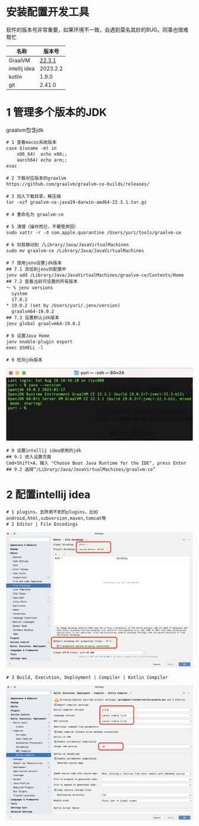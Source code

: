 # 安装配置开发工具

软件的版本号非常重要，如果环境不一致，会遇到莫名其妙的BUG。同事也很难帮忙

| 名称            | 版本号                                                                           |
| ------------- | ----------------------------------------------------------------------------- |
| GraalVM       | [22.3.1](https://github.com/graalvm/graalvm-ce-builds/releases/tag/vm-22.3.1) |
| intellij idea | 2023.2.2                                                                      |
| kotlin        | 1.9.0                                                                         |
| git           | 2.41.0                                                                        |

# 1 管理多个版本的JDK

graalvm包含jdk

```
# 1 查看macos系统版本
case $(uname -m) in
    x86_64)  echo x86;;
    aarch64) echo arm;;
esac

# 2 下载对应版本的graalvm
https://github.com/graalvm/graalvm-ce-builds/releases/

# 3 加入下载目录，解压缩
tar -xzf graalvm-ce-java19-darwin-amd64-22.3.1.tar.gz

# 4 重命名为 graalvm-ce

# 5 清理（操作而已，不要管原因）
sudo xattr -r -d com.apple.quarantine /Users/yuri/tools/graalvm-ce

# 6 将其移动到 /Library/Java/JavaVirtualMachines
sudo mv graalvm-ce /Library/Java/JavaVirtualMachines

# 7 使用jenv设置jdk版本
## 7.1 添加到jenv的配置中
jenv add /Library/Java/JavaVirtualMachines/graalvm-ce/Contents/Home
## 7.2 查看当前可设置的所有版本
～ % jenv versions
  system
  17.0.2
* 19.0.2 (set by /Users/yuri/.jenv/version)
  graalvm64-19.0.2
## 7.3 设置默认jdk版本
jenv global graalvm64-19.0.2

# 8 设置Java Home
jenv enable-plugin export
exec $SHELL -l

# 9 检测jdk版本
```

![](assets/2023-09-27-13-08-34-image.png)

```
# 9 设置intellij idea使用的jdk
## 9.1 进入设置页面
Cmd+Shift+A，输入 "Choose Boot Java Runtime for the IDE", press Enter
## 9.2 选择“/Library/Java/JavaVirtualMachines/graalvm-ce”
```

# 2 配置intellij idea

```
# 1 plugins。去除用不到的plugins，比如android,html,subversion,maven,tomcat等
# 2 Editor | File Encodings
```

![](assets/2023-09-27-23-18-39-image.png)

```
# 3 Build, Execution, Deployment | Compiler | Kotlin Compiler
```

![](assets/2023-09-27-23-23-26-image.png)
